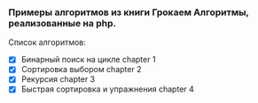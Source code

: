 ### Примеры алгоритмов из книги Грокаем Алгоритмы, реализованные на php.

Список алгоритмов:
- [x] Бинарный поиск на цикле chapter 1
- [x] Сортировка выбором chapter 2
- [x] Рекурсия chapter 3
- [x] Быстрая сортировка и упражнения chapter 4